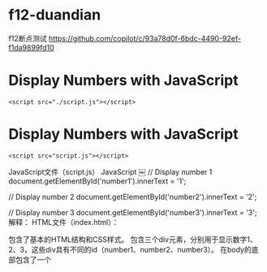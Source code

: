 # f12-duandian
f12断点测试
https://github.com/copilot/c/93a78d0f-6bdc-4490-92ef-f1da9899fd10

<!DOCTYPE html>
<html lang="en">
<head>
    <meta charset="UTF-8">
    <meta name="viewport" content="width=device-width, initial-scale=1.0">
    <title>Display Numbers with JavaScript</title>
    <style>
        .number {
            font-size: 24px;
            margin: 10px 0;
        }
    </style>
</head>
<body>
    <h1>Display Numbers with JavaScript</h1>
    <div id="number1" class="number"></div>
    <div id="number2" class="number"></div>
    <div id="number3" class="number"></div>

    <script src="./script.js"></script>
</body>
</html>


<!DOCTYPE html>
<html lang="en">
<head>
    <meta charset="UTF-8">
    <meta name="viewport" content="width=device-width, initial-scale=1.0">
    <title>Display Numbers with JavaScript</title>
    <style>
        .number {
            font-size: 24px;
            margin: 10px 0;
        }
    </style>
</head>
<body>
    <h1>Display Numbers with JavaScript</h1>
    <div id="number1" class="number"></div>
    <div id="number2" class="number"></div>
    <div id="number3" class="number"></div>

    <script src="script.js"></script>
</body>
</html>
JavaScript文件（script.js）
JavaScript
￼
// Display number 1
document.getElementById('number1').innerText = '1';

// Display number 2
document.getElementById('number2').innerText = '2';

// Display number 3
document.getElementById('number3').innerText = '3';
解释：
HTML文件（index.html）：

包含了基本的HTML结构和CSS样式。
包含三个div元素，分别用于显示数字1、2、3，这些div具有不同的id（number1、number2、number3）。
在body的底部包含了一个<script>标签，用于引用外部的JavaScript文件（script.js）。
JavaScript文件（script.js）：

使用document.getElementById方法获取每个div元素，并设置其innerText属性为相应的数字1、2、3。
如何使用：
创建两个文件，一个名为index.html，另一个名为script.js。
将HTML代码复制到index.html文件中。
将JavaScript代码复制到script.js文件中。
使用浏览器打开index.html文件，即可看到三个位置
